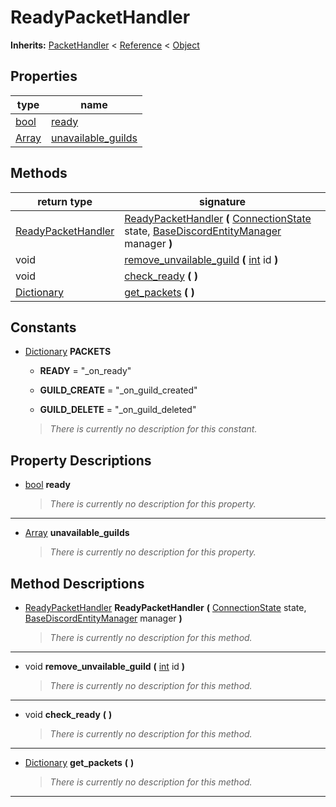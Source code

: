   
# ReadyPacketHandler
  
**Inherits:** [PacketHandler](./class_packethandler.md) < [Reference](https://docs.godotengine.org/en/3.5/classes/class_reference.html) < [Object](https://docs.godotengine.org/en/3.5/classes/class_object.html)  
  
  
## Properties
  
| type                                                                  | name                                                |
|-----------------------------------------------------------------------|-----------------------------------------------------|
| [bool](https://docs.godotengine.org/en/3.5/classes/class_bool.html)   | [ready](#property-ready)                            |
| [Array](https://docs.godotengine.org/en/3.5/classes/class_array.html) | [unavailable\_guilds](#property-unavailable-guilds) |  
  
## Methods
  
| return type                                                                     | signature                                                                                                                                                                                 |
|---------------------------------------------------------------------------------|-------------------------------------------------------------------------------------------------------------------------------------------------------------------------------------------|
| [ReadyPacketHandler](./class_readypackethandler.md)                             | [ReadyPacketHandler](#method-ReadyPacketHandler) **(** [ConnectionState](./class_connectionstate.md) state, [BaseDiscordEntityManager](./class_basediscordentitymanager.md) manager **)** |
| void                                                                            | [remove\_unvailable\_guild](#method-remove-unvailable-guild) **(** [int](https://docs.godotengine.org/en/3.5/classes/class_int.html) id **)**                                             |
| void                                                                            | [check\_ready](#method-check-ready) **(**  **)**                                                                                                                                          |
| [Dictionary](https://docs.godotengine.org/en/3.5/classes/class_dictionary.html) | [get\_packets](#method-get-packets) **(**  **)**                                                                                                                                          |  
  
## Constants
  
- [Dictionary](https://docs.godotengine.org/en/3.5/classes/class_dictionary.html) **PACKETS**  
  
	- **READY** = "_on_ready"  

	- **GUILD\_CREATE** = "_on_guild_created"  

	- **GUILD\_DELETE** = "_on_guild_deleted"  

  
	> *There is currently no description for this constant.*
  
  
## Property Descriptions
  
- <a name="property-ready"></a>[bool](https://docs.godotengine.org/en/3.5/classes/class_bool.html) **ready**  
  
	> *There is currently no description for this property.*  
________________

- <a name="property-unavailable-guilds"></a>[Array](https://docs.godotengine.org/en/3.5/classes/class_array.html) **unavailable_guilds**  
  
	> *There is currently no description for this property.*
  
  
## Method Descriptions
  
- <a name="method-ReadyPacketHandler"></a>[ReadyPacketHandler](./class_readypackethandler.md) **ReadyPacketHandler** **(** [ConnectionState](./class_connectionstate.md) state, [BaseDiscordEntityManager](./class_basediscordentitymanager.md) manager **)**  
  
	> *There is currently no description for this method.*  
________________

- <a name="method-remove-unvailable-guild"></a>void **remove\_unvailable\_guild** **(** [int](https://docs.godotengine.org/en/3.5/classes/class_int.html) id **)**  
  
	> *There is currently no description for this method.*  
________________

- <a name="method-check-ready"></a>void **check\_ready** **(**  **)**  
  
	> *There is currently no description for this method.*  
________________

- <a name="method-get-packets"></a>[Dictionary](https://docs.godotengine.org/en/3.5/classes/class_dictionary.html) **get\_packets** **(**  **)**  
  
	> *There is currently no description for this method.*  
________________

  
